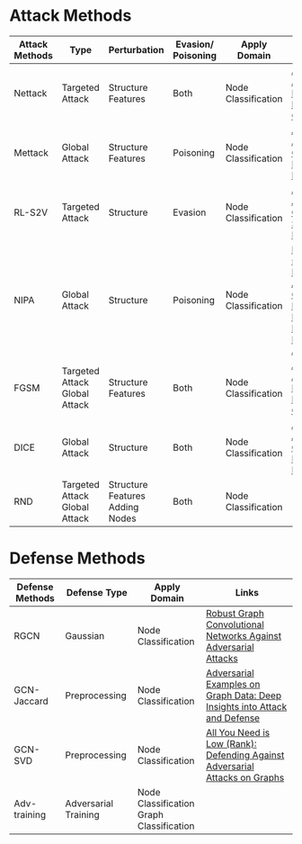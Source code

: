 # Attack Methods
|   Attack Methods   | Type<img width=200> | Perturbation <img width=80> | Evasion/<br>Poisoning | Apply Domain | Links |
|--------------------|------|--------------------|-------------|-------|----|
| Nettack | Targeted Attack | Structure<br>Features | Both | Node Classification | [Adversarial Attacks on Neural Networks for Graph Data](https://arxiv.org/pdf/1805.07984.pdf)|
| Mettack | Global Attack |  Structure<br>Features | Poisoning | Node Classification | [Adversarial Attacks on Graph Neural Networks via Meta Learning](https://openreview.net/pdf?id=Bylnx209YX) |
| RL-S2V | Targeted Attack | Structure | Evasion |  Node Classification | [Adversarial Attack on Graph Structured Data](https://arxiv.org/pdf/1806.02371.pdf) |
| NIPA | Global Attack | Structure | Poisoning |  Node Classification | [Non-target-specific Node Injection Attacks on Graph Neural Networks: A Hierarchical Reinforcement Learning Approach](https://arxiv.org/pdf/1909.06543.pdf) |
| FGSM | Targeted Attack<br>Global Attack | Structure<br>Features | Both | Node Classification | [Adversarial Attacks on Neural Networks for Graph Data](https://arxiv.org/pdf/1805.07984.pdf)|
| DICE | Global Attack | Structure | Both |  Node Classification | [Adversarial Attacks on Graph Neural Networks via Meta Learning](https://openreview.net/pdf?id=Bylnx209YX) |
| RND | Targeted Attack<br>Global Attack | Structure<br>Features<br>Adding Nodes | Both | Node Classification | |


# Defense Methods
|   Defense Methods   | Defense Type | Apply Domain | Links |
|---------------------|--------------|--------------|------|
| RGCN | Gaussian | Node Classification | [Robust Graph Convolutional Networks Against Adversarial Attacks](http://pengcui.thumedialab.com/papers/RGCN.pdf) |
| GCN-Jaccard | Preprocessing | Node Classification | [Adversarial Examples on Graph Data: Deep Insights into Attack and Defense](https://arxiv.org/pdf/1903.01610.pdf)|
| GCN-SVD | Preprocessing | Node Classification | [All You Need is Low (Rank): Defending Against Adversarial Attacks on Graphs](https://dl.acm.org/doi/pdf/10.1145/3336191.3371789?download=true) |
| Adv-training | Adversarial Training | Node Classification<br>Graph Classification | |

<!--| Hidden-Adv-training | Adversarial Training | Node Classification<br>Graph Classification |[To be added]|
-->

